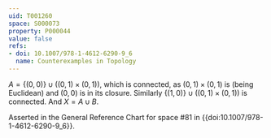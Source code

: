 ```yaml
---
uid: T001260
space: S000073
property: P000044
value: false
refs:
- doi: 10.1007/978-1-4612-6290-9_6
  name: Counterexamples in Topology
---
```


$A = \{(0,0)\} \cup ((0,1) \times (0,1))$, which is connected, as $(0,1) \times (0,1)$ is (being Euclidean) and $(0,0)$ is in its closure. Similarly $\{(1,0)\} \cup ((0,1) \times (0,1))$ is connected. And $X = A \cup B$.

Asserted in the General Reference Chart for space #81 in
{{doi:10.1007/978-1-4612-6290-9_6}}.
